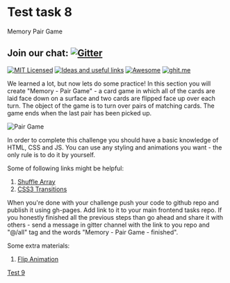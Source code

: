 
# Test task 8
Memory Pair Game

## Join our chat: [![Gitter](https://badges.gitter.im/Kottans/frontend.svg)](https://gitter.im/Kottans/frontend?utm_source=badge&utm_medium=badge&utm_campaign=pr-badge)

[![MIT Licensed](https://img.shields.io/badge/license-MIT-blue.svg)](https://github.com/Kottans/web/blob/master/LICENSE.md)
[![Ideas and useful links](https://img.shields.io/badge/google--doc-ideas-ff69b4.svg)](https://docs.google.com/spreadsheets/d/1bZJhYjK3VHOS2HmQb2Fs4aHfEBt8mp1F09j9nEEDaqE/edit#gid=818017811)
[![Awesome](https://cdn.rawgit.com/sindresorhus/awesome/d7305f38d29fed78fa85652e3a63e154dd8e8829/media/badge.svg)](https://github.com/sindresorhus/awesome#front-end-development)
[![ghit.me](https://ghit.me/badge.svg?repo=Kottans/frontend)](https://ghit.me/repo/Kottans/frontend)

We learned a lot, but now lets do some practice!
In this section you will create "Memory - Pair Game" - a card game in which all of the cards are laid face down on a surface 
and two cards are flipped face up over each turn. The object of the game is to turn over pairs of matching cards.
The game ends when the last pair has been picked up.


![Pair Game](https://i.imgur.com/dT2VQ9W.gif)


In order to complete this challenge you should have a basic knowledge of HTML, CSS and JS.
You can use any styling and animations you want - the only rule is to do it by yourself.

Some of following links might be helpful:

1. [Shuffle Array](https://css-tricks.com/snippets/javascript/shuffle-array/)
2. [CSS3 Transitions](https://www.w3schools.com/css/css3_transitions.asp)


When you're done with your challenge push your code to github repo and publish it using gh-pages.
Add link to it to your main frontend tasks repo.
If you honestly finished all the previous steps than go ahead and share it with others - send a message in gitter channel with the link to you repo and "@/all" tag and the words "Memory - Pair Game - finished".

Some extra materials:

1. [Flip Animation](https://davidwalsh.name/css-flip)

[Test 9](test09.md)
